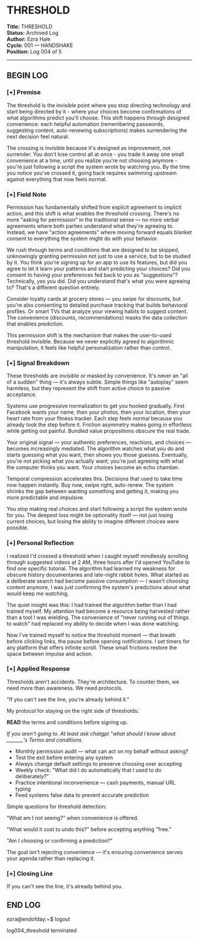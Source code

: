 # THRESHOLD

**Title:** THRESHOLD  
**Status:** Archived Log  
**Author:** Ezra Hale  
**Cycle:** 001 — HANDSHAKE  
**Position:** Log 004 of 5  

---

## BEGIN LOG

### [+] Premise

The threshold is the invisible point where you stop directing technology and start being directed by it - where your choices become confirmations of what algorithms predict you'll choose. This shift happens through designed convenience: each helpful automation (remembering passwords, suggesting content, auto-renewing subscriptions) makes surrendering the next decision feel natural.

The crossing is invisible because it's designed as improvement, not surrender. You don't lose control all at once - you trade it away one small convenience at a time, until you realize you're not choosing anymore - you're just following a script the system wrote by watching you. By the time you notice you've crossed it, going back requires swimming upstream against everything that now feels normal.

### [+] Field Note

Permission has fundamentally shifted from explicit agreement to implicit action, and this shift is what enables the threshold crossing. There's no more "asking for permission" in the traditional sense — no more verbal agreements where both parties understand what they're agreeing to. Instead, we have "action agreements" where moving forward equals blanket consent to everything the system might do with your behavior.

We rush through terms and conditions that are designed to be skipped, unknowingly granting permission not just to use a service, but to be studied by it. You think you're signing up for an app to use its features, but did you agree to let it learn your patterns and start predicting your choices? Did you consent to having your preferences fed back to you as "suggestions"? Technically, yes you did. Did you understand that's what you were agreeing to? That's a different question entirely.

Consider loyalty cards at grocery stores — you swipe for discounts, but you're also consenting to detailed purchase tracking that builds behavioral profiles. Or smart TVs that analyze your viewing habits to suggest content. The convenience (discounts, recommendations) masks the data collection that enables prediction.

This permission shift is the mechanism that makes the user-to-used threshold invisible. Because we never explicitly agreed to algorithmic manipulation, it feels like helpful personalization rather than control.

### [+] Signal Breakdown

These thresholds are invisible or masked by convenience. It's never an "all of a sudden" thing — it's always subtle. Simple things like "autoplay" seem harmless, but they represent the shift from active choice to passive acceptance.

Systems use progressive normalization to get you hooked gradually. First Facebook wants your name, then your photos, then your location, then your heart rate from your fitness tracker. Each step feels normal because you already took the step before it. Friction asymmetry makes going in effortless while getting out painful. Bundled value propositions obscure the real trade.

Your original signal — your authentic preferences, reactions, and choices — becomes increasingly mediated. The algorithm watches what you do and starts guessing what you want, then shows you those guesses. Eventually, you're not picking what you actually want; you're just agreeing with what the computer thinks you want. Your choices become an echo chamber.

Temporal compression accelerates this. Decisions that used to take time now happen instantly. Buy now, swipe right, auto-renew. The system shrinks the gap between wanting something and getting it, making you more predictable and impulsive.

You stop making real choices and start following a script the system wrote for you. The deepest loss might be optionality itself — not just losing current choices, but losing the ability to imagine different choices were possible.

### [+] Personal Reflection

I realized I'd crossed a threshold when I caught myself mindlessly scrolling through suggested videos at 2 AM, three hours after I'd opened YouTube to find one specific tutorial. The algorithm had learned my weakness for obscure history documentaries and late-night rabbit holes. What started as a deliberate search had become passive consumption — I wasn't choosing content anymore, I was just confirming the system's predictions about what would keep me watching.

The quiet insight was this: I had trained the algorithm better than I had trained myself. My attention had become a resource being harvested rather than a tool I was wielding. The convenience of "never running out of things to watch" had replaced my ability to decide when I was done watching.

Now I've trained myself to notice the threshold moment — that breath before clicking links, the pause before opening notifications. I set timers for any platform that offers infinite scroll. These small frictions restore the space between impulse and action.

### [+] Applied Response

Thresholds aren't accidents. They're architecture. To counter them, we need more than awareness. We need protocols.

"If you can't see the line, you're already behind it."

My protocol for staying on the right side of thresholds:

**READ** the terms and conditions before signing up.

*If you aren't going to. At least ask chatgpt "what should I know about _______'s Terms and conditions.*

* Monthly permission audit — what can act on my behalf without asking?
* Test the exit before entering any system
* Always change default settings to preserve choosing over accepting
* Weekly check: "What did I do automatically that I used to do deliberately?"
* Practice intentional inconvenience — cash payments, manual URL typing
* Feed systems false data to prevent accurate prediction

Simple questions for threshold detection:

"What am I not seeing?" when convenience is offered.

"What would it cost to undo this?" before accepting anything "free."

"Am I choosing or confirming a prediction?"

The goal isn't rejecting convenience — it's ensuring convenience serves your agenda rather than replacing it.

### [+] Closing Line

If you can't see the line, it's already behind you.

## END LOG

ezra@endofday:~$ logout

log004_threshold terminated
